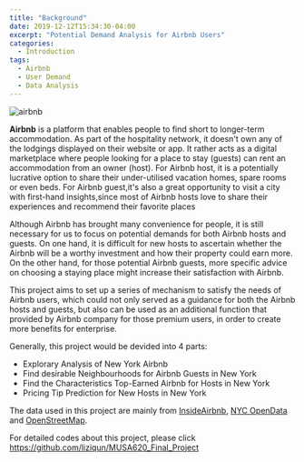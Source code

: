 ```yaml
---
title: "Background"
date: 2019-12-12T15:34:30-04:00
excerpt: "Potential Demand Analysis for Airbnb Users"
categories:
  - Introduction
tags:
  - Airbnb
  - User Demand
  - Data Analysis
---
```

![airbnb](https://raw.githubusercontent.com/liziqun/MUSA620_Final_Project/master/assets/photo/airbnb.png)

**Airbnb** is a platform that enables people to find short to longer-term accommodation. As part of the hospitality network, it doesn't own any of the lodgings displayed on their website or app. It rather acts as a digital marketplace where people looking for a place to stay (guests) can rent an accommodation from an owner (host). For Airbnb host, it is a potentially lucrative option to share their under-utilised vacation homes, spare rooms or even beds. For Airbnb guest,it's also a great opportunity to visit a city with first-hand insights,since most of Airbnb hosts love to share their experiences and recommend their favorite places

Although Airbnb has brought many convenience for people, it is still necessary for us to focus on potential demands for both Airbnb hosts and guests. On one hand,  it is difficult for new hosts to ascertain whether the Airbnb will be a worthy investment and how their property could earn more. On the other hand, for those potential Airbnb guests, more specific advice on choosing a staying place might increase their satisfaction with Airbnb.  

This project aims to set up a series of mechanism to satisfy the needs of Airbnb users, which could not only served as a guidance for both the Airbnb hosts and guests, but also can be used as an additional function that provided by Airbnb company for those premium users, in order to create more benefits for enterprise.

Generally, this project would be devided into 4 parts:
-  Explorary Analysis of New York Airbnb
-  Find desirable Neighbourhoods for Airbnb Guests in New York
-  Find the Characteristics Top-Earned Airbnb for Hosts in New York 
-  Pricing Tip Prediction for New Hosts in New York 

The data used in this project are mainly from [InsideAirbnb][InsideAirbnb], [NYC OpenData][NYC OpenData] and [OpenStreetMap][OpenStreetMap].   
   
For detailed codes about this project, please click https://github.com/liziqun/MUSA620_Final_Project
   
[InsideAirbnb]: http://insideairbnb.com/beijing/?neighbourhood=&filterEntireHomes=false&filterHighlyAvailable=false&filterRecentReviews=false&filterMultiListings=false
[NYC OpenData]: https://opendata.cityofnewyork.us/
[OpenStreetMap]: https://www.openstreetmap.org/#map=4/38.01/-95.84
